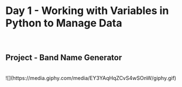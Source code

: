 <h1>Day 1 - Working with Variables in Python to Manage Data</h1><br>
<h2>Project - Band Name Generator</h2><br>
![](https://media.giphy.com/media/EY3YAqHqZCvS4wSOnW/giphy.gif)